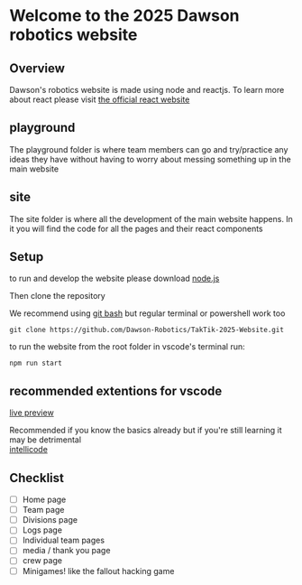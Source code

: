 # Welcome to the 2025 Dawson robotics website

## Overview

Dawson's robotics website is made using node and reactjs. To learn more about react please visit [the official react website](https://react.dev/learn)

## playground

The playground folder is where team members can go and try/practice any ideas they have without having to worry about messing something up in the main website

## site

The site folder is where all the development of the main website happens. In it you will find the code for all the pages and their react components

## Setup

to run and develop the website please download [node.js](https://nodejs.org/en/download/prebuilt-installer)

Then clone the repository

We recommend using [git bash](https://git-scm.com/downloads/win) but regular terminal or powershell work too

`git clone https://github.com/Dawson-Robotics/TakTik-2025-Website.git`

to run the website from the root folder in vscode's terminal run:

`npm run start`

## recommended extentions for vscode

[live preview](https://marketplace.visualstudio.com/items?itemName=ms-vscode.live-server)  

Recommended if you know the basics already but if you're still learning it may be detrimental  
[intellicode](https://marketplace.visualstudio.com/items?itemName=VisualStudioExptTeam.intellicode-api-usage-examples)

## Checklist

- [ ] Home page
- [ ] Team page
- [ ] Divisions page
- [ ] Logs page
- [ ] Individual team pages
- [ ] media / thank you page
- [ ] crew page
- [ ] Minigames! like the fallout hacking game
